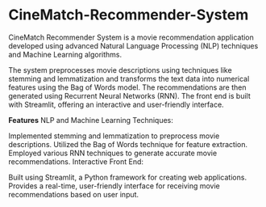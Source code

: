 # CineMatch-Recommender-System
CineMatch Recommender System is a movie recommendation application developed using advanced Natural Language Processing (NLP) techniques and Machine Learning algorithms. 

The system preprocesses movie descriptions using techniques like stemming and lemmatization and transforms the text data into numerical features using the Bag of Words model. The recommendations are then generated using Recurrent Neural Networks (RNN). The front end is built with Streamlit, offering an interactive and user-friendly interface.

**Features**
NLP and Machine Learning Techniques:

Implemented stemming and lemmatization to preprocess movie descriptions.
Utilized the Bag of Words technique for feature extraction.
Employed various RNN techniques to generate accurate movie recommendations.
Interactive Front End:

Built using Streamlit, a Python framework for creating web applications.
Provides a real-time, user-friendly interface for receiving movie recommendations based on user input.
